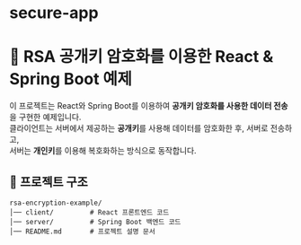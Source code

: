 # secure-app
# 🔐 RSA 공개키 암호화를 이용한 React & Spring Boot 예제

이 프로젝트는 React와 Spring Boot를 이용하여 **공개키 암호화를 사용한 데이터 전송**을 구현한 예제입니다.  
클라이언트는 서버에서 제공하는 **공개키**를 사용해 데이터를 암호화한 후, 서버로 전송하고,  
서버는 **개인키**를 이용해 복호화하는 방식으로 동작합니다.

## 📁 프로젝트 구조
```plaintext
rsa-encryption-example/
│── client/         # React 프론트엔드 코드
│── server/         # Spring Boot 백엔드 코드
│── README.md       # 프로젝트 설명 문서
